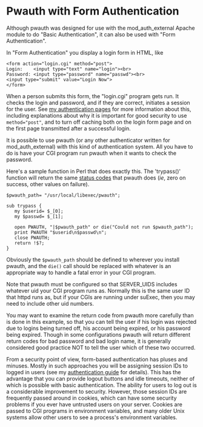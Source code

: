 # Pwauth with Form Authentication #

Although pwauth was designed for use with the mod\_auth\_external Apache module to do "Basic Authentication", it can also be used with "Form Authentication".

In "Form Authentication" you display a login form in HTML, like
```
<form action="login.cgi" method="post">
Login:    <input type="text" name="login"><br>
Password: <input type="password" name="passwd"><br>
<input type="submit" value="Login Now">
</form>
```

When a person submits this form, the "login.cgi" program gets run.  It checks the login and password, and if they are correct, initiates a session for the user.  See [my authentication pages](http://unixpapa.com/auth/) for more information about this, including explanations about why it is important for good security to use `method="post"`, and to turn off caching both on the login form page and on the first page transmitted after a successful login.

It is possible to use pwauth (or any other authenticator written for mod\_auth\_external) with this kind of authentication system.  All you have to do is have your CGI program run pwauth when it wants to check the password.

Here's a sample function in Perl that does exactly this.  The 'trypass()' function will return the same [status codes](StatusCodes.md) that pwauth does (_ie_, zero on success, other values on failure).
```
$pwauth_path= "/usr/local/libexec/pwauth";

sub trypass {
   my $userid= $_[0];
   my $passwd= $_[1];

   open PWAUTH, "|$pwauth_path" or die("Could not run $pwauth_path");
   print PWAUTH "$userid\n$passwd\n";
   close PWAUTH;
   return !$?;
}
```

Obviously the `$pwauth_path` should be defined to wherever you install pwauth, and the `die()` call should be replaced with whatever is an appropriate way to handle a fatal error in your CGI program.

Note that pwauth must be configured so that SERVER\_UIDS includes whatever uid your CGI program runs as.  Normally this is the same user ID that httpd runs as, but if your CGIs are running under suExec, then you may need to include other uid numbers.

You may want to examine the return code from pwauth more carefully than is done in this example, so that you can tell the user if his login was rejected due to logins being turned off, his account being expired, or his password being expired.  Though in some configurations pwauth will return different return codes for bad password and bad login name, it is generally considered good practice NOT to tell the user which of these two occurred.

From a security point of view, form-based authentication has pluses and minuses.  Mostly in such approaches you will be assigning session IDs to logged in users (see my [authentication guide](http://www.unixpapa.com/auth/) for details).  This has the advantage that you can provide logout buttons and idle timeouts, neither of which is possible with basic authentication.  The ability for users to log out is a considerable improvement to security. However, those session IDs are frequently passed around in cookies, which can have some security problems if you ever have untrusted users on your server.  Cookies are passed to CGI programs in environment variables, and many older Unix systems allow other users to see a process's environment variables.